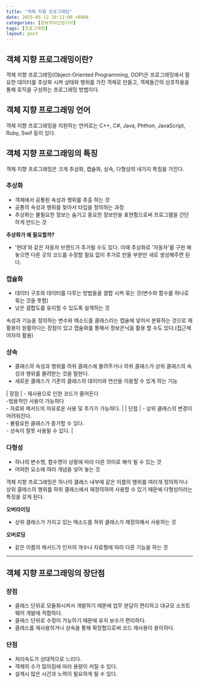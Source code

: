 ```yaml
---
title: "객체 지향 프로그래밍"
date: 2025-05-12 20:11:00 +0900
categories: [정보처리산업기사]
tags: [프로그래밍]
layout: post
---
```


## 객체 지향 프로그래밍이란?
  
객체 지향 프로그래밍(Object-Oriented Programming, OOP)은 프로그래밍에서 필요한 데이터를 추상화 시켜 상태와 행위를 가진 객체로 만들고, 객체들간의 상호작용을 통해 로직을 구성하는 프로그래밍 방법이다.

## 객체 지향 프로그래밍 언어
  
객체 지향 프로그래밍을 지원하는 언어로는 C++, C#, Java, Phthon, JavaScript, Ruby, Swif 등이 있다.

## 객체 지향 프로그래밍의 특징
  
객체 지향 프로그래밍은 크게 추상화, 캡슐화, 상속, 다형성의 네가지 특징을 가진다.
  
### 추상화
- 객체에서 공통된 속성과 행위를 추출 하는 것
- 공통의 속성과 행위를 찾아서 타입을 정의하는 과정
- 추상화는 불필요한 정보는 숨기고 중요한 정보만을 표현함으로써 프로그램을 간단하게 만드는 것
  
**추상화가 왜 필요할까?**
  
- '현대'와 같은 자동차 브랜드가 추가될 수도 있다. 이때 추상화로 '자동차'를 구현 해놓으면 다른 곳의 코드를 수정할 필요 없이 추가로 만들 부분만 새로 생성해주면 된다.
  
### 캡슐화
- 데이터 구조와 데이터를 다루는 방법들을 결합 시켜 묶는 것(변수와 함수를 하나로 묶는 것을 뜻함)
- 낮은 결합도를 유지할 수 있도록 설계하는 것
  
속성과 기능을 정의하는 변수와 메소드를 클래스라는 캡슐에 넣어서 분류하는 것으로 재활용이 원활하다는 장점이 있고 캡슐화를 통해서 정보은닉을 활용 할 수도 있다.(접근제어자의 활용)
  
### 상속
- 클래스의 속성과 행위를 하위 클래스에 물려주거나 하위 클래스가 상위 클래스의 속성과 행위를 물려받는 것을 말한다.
- 새로운 클래스가 기존의 클래스의 데이터와 연산을 이용할 수 있게 하는 기능 

| 장점 | - 재사용으로 인한 코드가 줄어든다<br> -범용적인 사용이 가능하다<br> - 자료와 메서드의 자유로운 사용 및 추가가 가능하다. |
| 단점 | - 상위 클래스의 변경이 어려워진다.<br> - 불필요한 클래스가 증가할 수 있다.<br> - 상속이 잘못 사용될 수 있다. |
  
### 다형성
  
- 하나의 변수명, 함수명이 상황에 따라 다른 의미로 해석 될 수 있는 것
- 어떠한 요소에 여러 개념을 넣어 놓는 것
  
객체 지향 프로그래밍은 하나의 클래스 내부에 같은 이름의 행위를 여러개 정의하거나 상위 클래스의 행위를 하위 클래스에서 재정의하여 사용할 수 있기 때문에 다형성이라는 특징을 갖게 된다.
  
**오버라이딩**
- 상위 클래스가 가지고 있는 메소드를 하위 클래스가 재정의해서 사용하는 것
  
**오버로딩**
- 같은 이름의 메서드가 인자의 개수나 자료형에 따라 다른 기능을 하는 것
  
---
  
## 객체 지향 프로그래밍의 장단점
  
### 장점
- 클래스 단위로 모듈화시켜서 개발하기 때문에 업무 분담이 편리하고 대규모 소프트웨어 개발에 적합하다.
- 클래스 단위로 수정이 가능하기 때문에 유지 보수가 편리하다.
- 클래스를 재사용하거나 상속을 통해 확장함으로써 코드 재사용이 용이하다.
  
### 단점
- 처리속도가 상대적으로 느리다.
- 객체의 수가 많아짐에 따라 용량이 커질 수 있다.
- 설계시 많은 시간과 노력이 필요하게 될 수 있다.
  
